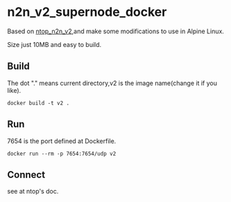 # n2n_v2_supernode_docker

Based on [ntop_n2n_v2](https://github.com/ntop/n2n),and make some modifications to use in Alpine Linux.

Size just 10MB and easy to build.

## Build

The dot "." means current directory,v2 is the image name(change it if you like).

```
docker build -t v2 .
```

## Run

7654 is the port defined at Dockerfile.

```
docker run --rm -p 7654:7654/udp v2
```

## Connect

see at ntop's doc.
